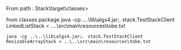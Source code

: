 From path :
Stack\target\classes>

from classes package
    java -cp ..\..\lib\algs4.jar;. stack.TestStackClient LinkedListStack < ..\..\src\main\resources\tobe.txt


    java -cp ..\..\lib\algs4.jar;. stack.TestStackClient ResizableArrayStack < ..\..\src\main\resources\tobe.txt